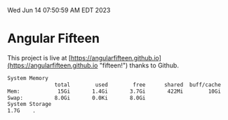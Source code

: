 Wed Jun 14 07:50:59 AM EDT 2023

# Angular Fifteen


This project is live at [https://angularfifteen.github.io](https://angularfifteen.github.io "fifteen!") thanks to Github.

```bash
System Memory
               total        used        free      shared  buff/cache   available
Mem:            15Gi       1.4Gi       3.7Gi       422Mi        10Gi        13Gi
Swap:          8.0Gi       0.0Ki       8.0Gi
System Storage
1.7G	.
```
